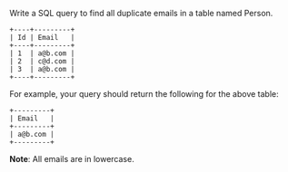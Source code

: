 Write a SQL query to find all duplicate emails in a table named Person.

	+----+---------+
	| Id | Email   |
	+----+---------+
	| 1  | a@b.com |
	| 2  | c@d.com |
	| 3  | a@b.com |
	+----+---------+
For example, your query should return the following for the above table:

	+---------+
	| Email   |
	+---------+
	| a@b.com |
	+---------+
**Note**: All emails are in lowercase.